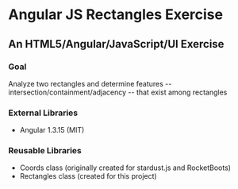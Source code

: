# Angular JS Rectangles Exercise
## An HTML5/Angular/JavaScript/UI Exercise

### Goal
Analyze two rectangles and determine features -- intersection/containment/adjacency -- that exist among rectangles

### External Libraries
* Angular 1.3.15 (MIT)

### Reusable Libraries
* Coords class (originally created for stardust.js and RocketBoots)
* Rectangles class (created for this project)
